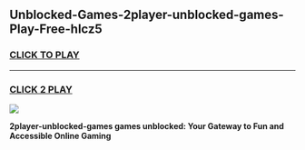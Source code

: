
## Unblocked-Games-2player-unblocked-games-Play-Free-hlcz5
<h3>
<a href="https://premium76.site?title=2player-unblocked-games&ref=23A">CLICK TO PLAY</a></h3>
<hr>

<h3>
<a href="https://premium76.site?title=2player-unblocked-games&ref=23A">CLICK 2 PLAY</a>
  
</h3>

<a href="https://premium76.site?title=2player-unblocked-games&ref=23A"><img src="https://clearcache.store/games.png"></a>


**2player-unblocked-games games unblocked: Your Gateway to Fun and Accessible Online Gaming**
